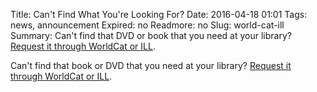 Title: Can't Find What You're Looking For?
Date: 2016-04-18 01:01 
Tags: news, announcement
Expired: no 
Readmore: no
Slug: world-cat-ill
Summary: Can't find that DVD or book that you need at your library? <a href="http://libguides.bc.edu/request-materials">Request it through WorldCat or ILL</a>.

Can't find that book or DVD that you need at your library? <a href="http://libguides.bc.edu/request-materials">Request it through WorldCat or ILL</a>.

